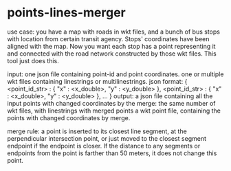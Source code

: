 # points-lines-merger
use case: you have a map with roads in wkt files, and a bunch of bus stops with location from certain transit agency. Stops' coordinates have been aligned with the map. Now you want each stop has a point representing it and connected with the road network constructed by those wkt files. This tool just does this.

input:
	one json file containing point-id and point coordinates. 
	one or multiple wkt files containing linestrings or multilinestrings.
json format:
	{
	    <point_id_str> : { "x" : <x_double>, "y" : <y_double> },
	    <point_id_str> : { "x" : <x_double>, "y" : <y_double> },
	    ...
	}
output:
	a json file containing all the input points with changed coordinates by the merge:
	the same number of wkt files, with linestrings with merged points
	a wkt point file, containing the points with changed coordinates by merge.

merge rule:
	a point is inserted to its closest line segment, at the perpendicular intersection point, or just moved to the closest segment endpoint if the endpoint is closer.
	If the distance to any segments or endpoints from the point is farther than 50 meters, it does not change this point.

